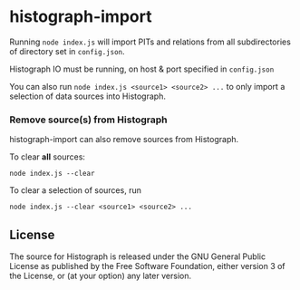 # histograph-import

Running `node index.js` will import PITs and relations from all subdirectories of directory set in `config.json`.

Histograph IO must be running, on host & port specified in `config.json`

You can also run `node index.js <source1> <source2> ...` to only import a selection of data sources into Histograph.

### Remove source(s) from Histograph

histograph-import can also remove sources from Histograph.

To clear __all__ sources:

    node index.js --clear

To clear a selection of sources, run

    node index.js --clear <source1> <source2> ...

## License

The source for Histograph is released under the GNU General Public License as published by the Free Software Foundation, either version 3 of the License, or (at your option) any later version.
